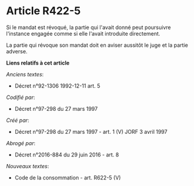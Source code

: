 # Article R422-5

Si le mandat est révoqué, la partie qui l'avait donné peut poursuivre l'instance engagée comme si elle l'avait introduite
directement.

La partie qui révoque son mandat doit en aviser aussitôt le juge et la partie adverse.

**Liens relatifs à cet article**

_Anciens textes_:

  - Décret n°92-1306 1992-12-11 art. 5

_Codifié par_:

  - Décret n°97-298 du 27 mars 1997

_Créé par_:

  - Décret n°97-298 du 27 mars 1997 - art. 1 (V) JORF 3 avril 1997

_Abrogé par_:

  - Décret n°2016-884 du 29 juin 2016 - art. 8

_Nouveaux textes_:

  - Code de la consommation - art. R622-5 (V)
